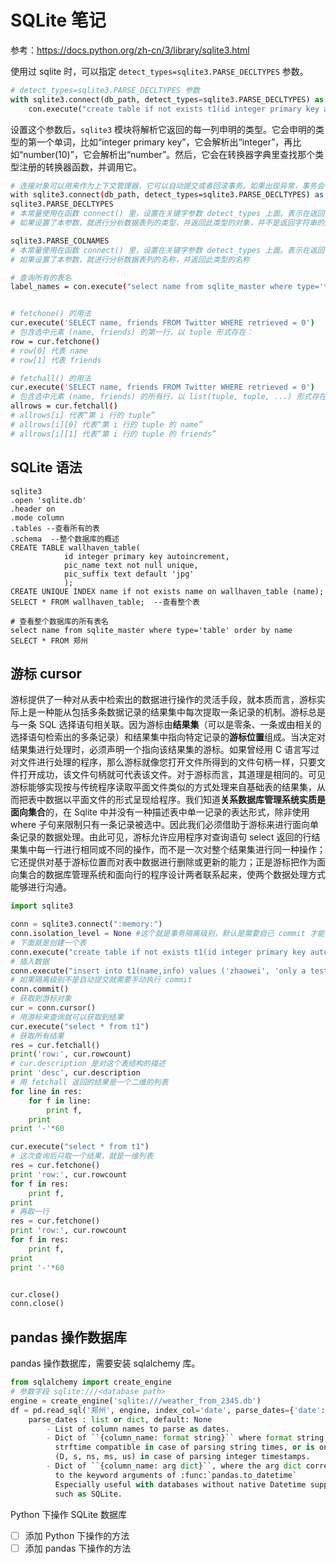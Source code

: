 # SQLite 笔记

参考：<https://docs.python.org/zh-cn/3/library/sqlite3.html>

使用过 sqlite 时，可以指定 `detect_types=sqlite3.PARSE_DECLTYPES` 参数。

```python
# detect_types=sqlite3.PARSE_DECLTYPES 参数
with sqlite3.connect(db_path, detect_types=sqlite3.PARSE_DECLTYPES) as con:
    con.execute("create table if not exists t1(id integer primary key autoincrement, name varchar(128), info varchar(128))")
```

设置这个参数后，`sqlite3` 模块将解析它返回的每一列申明的类型。它会申明的类型的第一个单词，比如“integer primary key”，它会解析出“integer”，再比如“number(10)”，它会解析出“number”。然后，它会在转换器字典里查找那个类型注册的转换器函数，并调用它。

```sh
# 连接对象可以用来作为上下文管理器，它可以自动提交或者回滚事务。如果出现异常，事务会被回滚；否则，事务会被提交。
with sqlite3.connect(db_path, detect_types=sqlite3.PARSE_DECLTYPES) as con:
sqlite3.PARSE_DECLTYPES
# 本常量使用在函数 connect() 里，设置在关键字参数 detect_types 上面。表示在返回一行值时，是否分析这列值的数据类型定义。
# 如果设置了本参数，就进行分析数据表列的类型，并返回此类型的对象，并不是返回字符串的形式。

sqlite3.PARSE_COLNAMES
# 本常量使用在函数 connect() 里，设置在关键字参数 detect_types 上面。表示在返回一行值时，是否分析这列值的名称。
# 如果设置了本参数，就进行分析数据表列的名称，并返回此类型的名称

# 查询所有的表名
label_names = con.execute("select name from sqlite_master where type='table' order by name")


# fetchone() 的用法
cur.execute('SELECT name, friends FROM Twitter WHERE retrieved = 0')
# 包含选中元素 (name, friends) 的第一行，以 tuple 形式存在：
row = cur.fetchone()
# row[0] 代表 name
# row[1] 代表 friends

# fetchall() 的用法
cur.execute('SELECT name, friends FROM Twitter WHERE retrieved = 0')
# 包含选中元素 (name, friends) 的所有行，以 list(tuple, tuple, ...) 形式存在：
allrows = cur.fetchall()
# allrows[i] 代表“第 i 行的 tuple”
# allrows[i][0] 代表“第 i 行的 tuple 的 name”
# allrows[i][1] 代表“第 i 行的 tuple 的 friends”
```

## SQLite 语法

```sqlite
sqlite3
.open 'sqlite.db'
.header on
.mode column
.tables --查看所有的表
.schema  --整个数据库的概述
CREATE TABLE wallhaven_table(
            id integer primary key autoincrement,
            pic_name text not null unique,
            pic_suffix text default 'jpg'
            );
CREATE UNIQUE INDEX name if not exists name on wallhaven_table (name);
SELECT * FROM wallhaven_table;  --查看整个表

# 查看整个数据库的所有表名
select name from sqlite_master where type='table' order by name
SELECT * FROM 郑州
```

## 游标 cursor

​  游标提供了一种对从表中检索出的数据进行操作的灵活手段，就本质而言，游标实际上是一种能从包括多条数据记录的结果集中每次提取一条记录的机制。游标总是与一条 SQL  选择语句相关联。因为游标由**结果集**（可以是零条、一条或由相关的选择语句检索出的多条记录）和结果集中指向特定记录的**游标位置**组成。当决定对结果集进行处理时，必须声明一个指向该结果集的游标。如果曾经用 C 语言写过对文件进行处理的程序，那么游标就像您打开文件所得到的文件句柄一样，只要文件打开成功，该文件句柄就可代表该文件。对于游标而言，其道理是相同的。可见游标能够实现按与传统程序读取平面文件类似的方式处理来自基础表的结果集，从而把表中数据以平面文件的形式呈现给程序。
​        我们知道**关系数据库管理系统实质是面向集合**的，在 Sqlite 中并没有一种描述表中单一记录的表达形式，除非使用 where  子句来限制只有一条记录被选中。因此我们必须借助于游标来进行面向单条记录的数据处理。由此可见，游标允许应用程序对查询语句 select  返回的行结果集中每一行进行相同或不同的操作，而不是一次对整个结果集进行同一种操作；它还提供对基于游标位置而对表中数据进行删除或更新的能力；正是游标把作为面向集合的数据库管理系统和面向行的程序设计两者联系起来，使两个数据处理方式能够进行沟通。

```python
import sqlite3

conn = sqlite3.connect(":memory:")
conn.isolation_level = None #这个就是事务隔离级别，默认是需要自己 commit 才能修改数据库，置为 None 则自动每次修改都提交，否则为""
# 下面就是创建一个表
conn.execute("create table if not exists t1(id integer primary key autoincrement, name varchar(128), info varchar(128))")
# 插入数据
conn.execute("insert into t1(name,info) values ('zhaowei', 'only a test')")
# 如果隔离级别不是自动提交就需要手动执行 commit
conn.commit()
# 获取到游标对象
cur = conn.cursor()
# 用游标来查询就可以获取到结果
cur.execute("select * from t1")
# 获取所有结果
res = cur.fetchall()
print('row:', cur.rowcount)
# cur.description 是对这个表结构的描述
print 'desc', cur.description
# 用 fetchall 返回的结果是一个二维的列表
for line in res:
    for f in line:
        print f,
    print
print '-'*60

cur.execute("select * from t1")
# 这次查询后只取一个结果，就是一维列表
res = cur.fetchone()
print 'row:', cur.rowcount
for f in res:
    print f,
print
# 再取一行
res = cur.fetchone()
print 'row:', cur.rowcount
for f in res:
    print f,
print
print '-'*60


cur.close()
conn.close()
```

## pandas 操作数据库

pandas 操作数据库，需要安装 sqlalchemy 库。

```python
from sqlalchemy import create_engine
# 参数字段 sqlite:///<database path>
engine = create_engine('sqlite:///weather_from_2345.db')
df = pd.read_sql('郑州', engine, index_col='date', parse_dates={'date':'%Y-%m-%d'})
    parse_dates : list or dict, default: None
        - List of column names to parse as dates.
        - Dict of ``{column_name: format string}`` where format string is
          strftime compatible in case of parsing string times, or is one of
          (D, s, ns, ms, us) in case of parsing integer timestamps.
        - Dict of ``{column_name: arg dict}``, where the arg dict corresponds
          to the keyword arguments of :func:`pandas.to_datetime`
          Especially useful with databases without native Datetime support,
          such as SQLite.
```

Python 下操作 SQLite 数据库

- [ ] 添加 Python 下操作的方法
- [ ] 添加 pandas 下操作的方法
